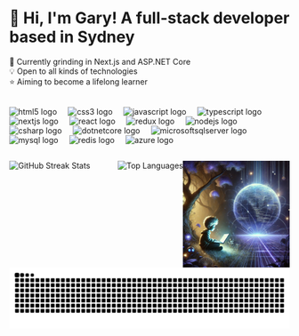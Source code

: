 <h1 >💫 Hi, I'm Gary! A full-stack developer based in Sydney</h1>


🚀 Currently grinding in Next.js and ASP.NET Core
<br>💡 Open to all kinds of technologies
<br>⭐ Aiming to become a lifelong learner

<br>

<div align="left">
  <img src="https://cdn.jsdelivr.net/gh/devicons/devicon/icons/html5/html5-original.svg" height="40" alt="html5 logo"/>
  <img width="12" />
  <img src="https://cdn.jsdelivr.net/gh/devicons/devicon/icons/css3/css3-original.svg" height="40" alt="css3 logo"  />
  <img width="12" />
  <img src="https://cdn.jsdelivr.net/gh/devicons/devicon/icons/javascript/javascript-plain.svg" height="40" alt="javascript logo"  />
  <img width="12" />
  <img src="https://cdn.jsdelivr.net/gh/devicons/devicon/icons/typescript/typescript-original.svg" height="40" alt="typescript logo"  />
  <img width="12" />
  <img src="https://cdn.jsdelivr.net/gh/devicons/devicon/icons/nextjs/nextjs-original-wordmark.svg" height="40" alt="nextjs logo"  />
  <img width="12" />
  <img src="https://cdn.jsdelivr.net/gh/devicons/devicon/icons/react/react-original.svg" height="40" alt="react logo"  />
  <img width="12" />
  <img src="https://cdn.jsdelivr.net/gh/devicons/devicon/icons/redux/redux-original.svg" height="40" alt="redux logo"  />
  <img width="12" />
  <img src="https://cdn.jsdelivr.net/gh/devicons/devicon/icons/nodejs/nodejs-original-wordmark.svg" height="40" alt="nodejs logo"  />
  <img width="12" />
  <img src="https://cdn.jsdelivr.net/gh/devicons/devicon/icons/csharp/csharp-original.svg" height="40" alt="csharp logo"  />
  <img width="12" />
  <img src="https://cdn.jsdelivr.net/gh/devicons/devicon/icons/dotnetcore/dotnetcore-original.svg" height="40" alt="dotnetcore logo"  />
  <img width="12" />
  <img src="https://cdn.jsdelivr.net/gh/devicons/devicon/icons/microsoftsqlserver/microsoftsqlserver-plain-wordmark.svg" height="40" alt="microsoftsqlserver logo"  />
  <img width="12" />
  <img src="https://cdn.jsdelivr.net/gh/devicons/devicon/icons/mysql/mysql-original-wordmark.svg" height="40" alt="mysql logo"  />
  <img width="12" />
  <img src="https://cdn.jsdelivr.net/gh/devicons/devicon/icons/redis/redis-original-wordmark.svg" height="40" alt="redis logo"  />
  <img width="12" />
  <img src="https://cdn.jsdelivr.net/gh/devicons/devicon/icons/azure/azure-original-wordmark.svg" height="40" alt="azure logo"/>
</div>
<h2></h2>

  


<img
  src="/images/readme.webp"
  style="width: 38%;max-width:335px"
  alt="Keep Coding"
  align="right"
/>
<div style="display: flex; justify-content: space-between; align-items: center;">
  <img src="https://github-readme-streak-stats.herokuapp.com/?user=LittleMilkyGou&theme=github_dark_dimmed&hide_border=false" alt="GitHub Streak Stats" style="width: 55%;">
  <img src="https://github-readme-stats.vercel.app/api/top-langs/?username=LittleMilkyGou&theme=github_dark_dimmed&hide_border=true&langs_count=6&layout=compact" alt="Top Languages" >
</div>

<!-- 
![](https://github-readme-streak-stats.herokuapp.com/?user=LittleMilkyGou&theme=github_dark_dimmed&hide_border=false)<br/>
![](https://github-readme-stats.vercel.app/api/top-langs/?username=LittleMilkyGou&theme=github_dark_dimmed&hide_border=false&include_all_commits=true&count_private=true&layout=compact&custom_title=My%20Languages)
-->

<picture>
  <!-- Use the source element to specify images based on the browser's theme -->
  <source
    media="(prefers-color-scheme: dark)"
    srcset="https://raw.githubusercontent.com/LittleMilkyGou/LittleMilkyGou/output/github-snake-dark.svg"
  />
  <source
    media="(prefers-color-scheme: light)"
    srcset="https://raw.githubusercontent.com/LittleMilkyGou/LittleMilkyGou/output/github-snake.svg"
  />
  <!-- Fallback image if none of the above matches -->
  <img
    alt="github-snake"
    src="https://raw.githubusercontent.com/LittleMilkyGou/LittleMilkyGou/output/github-snake.svg"
  />
</picture>


<!-- Proudly created with GPRM ( https://gprm.itsvg.in ) -->
